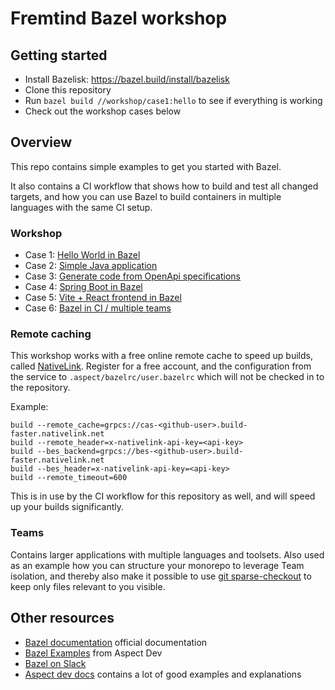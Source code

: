 # Fremtind Bazel workshop

## Getting started
- Install Bazelisk: https://bazel.build/install/bazelisk
- Clone this repository
- Run `bazel build //workshop/case1:hello` to see if everything is working
- Check out the workshop cases below 

## Overview
This repo contains simple examples to get you started with Bazel.

It also contains a CI workflow that shows how to build and test all changed targets, and how you can use Bazel to build containers in multiple languages with the same CI setup.

### Workshop
 - Case 1: [Hello World in Bazel](workshop/case1/README.md)
 - Case 2: [Simple Java application](workshop/case2/README.md)
 - Case 3: [Generate code from OpenApi specifications](workshop/case3/README.md)
 - Case 4: [Spring Boot in Bazel](workshop/case4/README.md)
 - Case 5: [Vite + React frontend in Bazel](workshop/case5/README.md)
 - Case 6: [Bazel in CI / multiple teams](workshop/case6/README.md)

### Remote caching
This workshop works with a free online remote cache to speed up builds, called [NativeLink](https://app.nativelink.com/).
Register for a free account, and the configuration from the service to `.aspect/bazelrc/user.bazelrc` which will not be checked in to the repository.

Example:
```
build --remote_cache=grpcs://cas-<github-user>.build-faster.nativelink.net
build --remote_header=x-nativelink-api-key=<api-key>
build --bes_backend=grpcs://bes-<github-user>.build-faster.nativelink.net
build --bes_header=x-nativelink-api-key=<api-key>
build --remote_timeout=600
```

This is in use by the CI workflow for this repository as well, and will speed up your builds significantly.

### Teams
Contains larger applications with multiple languages and toolsets.
Also used as an example how you can structure your monorepo to leverage Team isolation, and thereby also make it possible to use [git sparse-checkout](https://github.blog/2020-01-17-bring-your-monorepo-down-to-size-with-sparse-checkout/) to keep only files relevant to you visible. 


## Other resources
- [Bazel documentation](https://bazel.build/start) official documentation
- [Bazel Examples](https://github.com/aspect-build/bazel-examples) from Aspect Dev
- [Bazel on Slack](https://bazelbuild.slack.com)
- [Aspect dev docs](https://docs.aspect.build/) contains a lot of good examples and explanations
